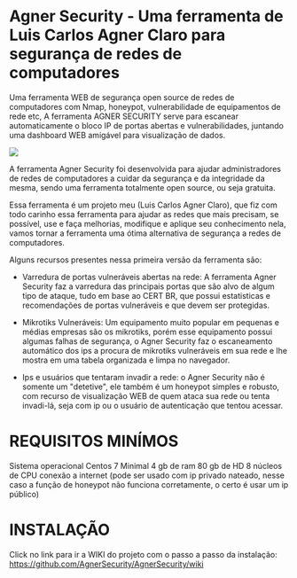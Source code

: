 # Agner Security - Uma ferramenta de Luis Carlos Agner Claro para segurança de redes de computadores
Uma ferramenta WEB de segurança open source de redes de computadores com Nmap, honeypot, vulnerabilidade de equipamentos de rede etc, A ferramenta AGNER SECURITY serve para escanear automaticamente o bloco IP de portas abertas e vulnerabilidades, juntando uma dashboard WEB amigável para visualização de dados.

![](https://i.imgur.com/RlxWJpo.png)

A ferramenta Agner Security foi desenvolvida para ajudar administradores de redes de computadores a cuidar da segurança e da integridade da mesma,
sendo uma ferramenta totalmente open source, ou seja gratuita.

Essa ferramenta é um projeto meu (Luis Carlos Agner Claro), que fiz com todo carinho essa ferramenta para ajudar as redes que mais precisam, se possível, use e faça melhorias, modifique e aplique 
seu conhecimento nela, vamos tornar a ferramenta uma ótima alternativa de segurança a redes de computadores.

Alguns recursos presentes nessa primeira versão da ferramenta são:

- Varredura de portas vulneráveis abertas na rede: A ferramenta Agner Security faz a varredura das principais portas que são alvo de algum tipo de ataque,
tudo em base ao CERT BR, que possui estatisticas e recomendações de portas vulneráveis e que devem ser protegidas.

- Mikrotiks Vulneráveis: Um equipamento muito popular em pequenas e médias empresas são os mikrotiks, porém esse equipamento possui algumas falhas de segurança, o Agner Security faz o escaneamento automático dos ips a procura de 
mikrotiks vulneráveis em sua rede e lhe mostra em uma tabela organizada e limpa no navegador.

- Ips e usuários que tentaram invadir a rede: o Agner Security não é somente um "detetive", ele também é um honeypot simples e robusto, com recurso de visualização WEB de quem ataca sua rede ou tenta invadi-lá, seja com ip ou o usuário de autenticação que tentou acessar.

# REQUISITOS MINÍMOS

Sistema operacional Centos 7 Minimal 
4 gb de ram
80 gb de HD
8 núcleos de CPU
conexão a internet (pode ser usado com ip privado nateado, nesse caso a função de honeypot não funciona corretamente, o certo é usar um ip público)

# INSTALAÇÃO

Click no link para ir a WIKI do projeto com o passo a passo da instalação: https://github.com/AgnerSecurity/AgnerSecurity/wiki
